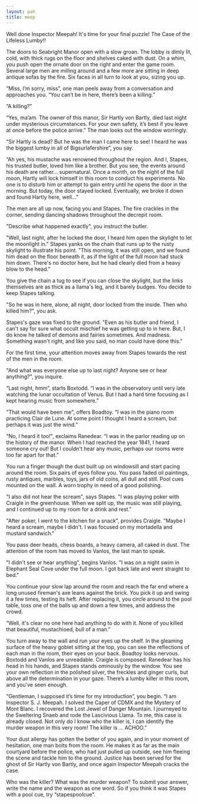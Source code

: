```yaml
---
layout: pah
title: meep
---
```


Well done Inspector Meepah! It's time for your final puzzle! The Case of the Lifeless Lumby!!

The doors to Seabright Manor open with a slow groan. The lobby is dimly lit, cold, with thick rugs on the floor and shelves caked with dust. On a whim, you push open the ornate door on the right and enter the game room. Several large men are milling around and a few more are sitting in deep antique sofas by the fire. Six faces in all turn to look at you, sizing you up.

“Miss, I’m sorry, miss”, one man peels away from a conversation and approaches you. “You can’t be in here, there’s been a killing.”

“A killing?”

“Yes, ma’am. The owner of this manor, Sir Hartly von Bartly, died last night under mysterious circumstances. For your own safety, it’s best if you leave at once before the police arrive.” The man looks out the window worringly.

“Sir Hartly is dead? But he was the man I came here to see! I heard he was the biggest lumby in all of Bigsurlafershire”, you say.

“Ah yes, his mustache was renowned throughout the region. And I, Stapes, his trusted butler, loved him like a brother. But you see, the events around his death are rather... supernatural. Once a month, on the night of the full moon, Hartly will lock himself in this room to conduct his experiments. No one is to disturb him or attempt to gain entry until he opens the door in the morning. But today, the door stayed locked. Eventually, we broke it down and found Hartly here, well...”

The men are all up now, facing you and Stapes. The fire crackles in the corner, sending dancing shadows throughout the decrepit room.

"Describe what happened exactly", you instruct the butler.

"Well, last night, after he locked the door, I heard him open the skylight to let the moonlight in." Stapes yanks on the chain that runs up to the rusty skylight to illustrate his point. "This morning, it was still open, and we found him dead on the floor beneath it, as if the light of the full moon had stuck him down. There's no doctor here, but he had clearly died from a heavy blow to the head."

You give the chain a tug to see if you can close the skylight, but the links themselves are as thick as a llama's leg, and it barely budges. You decide to keep Stapes talking.

"So he was in here, alone, all night, door locked from the inside. Then who killed him?", you ask.

Stapes's gaze was fixed to the ground. "Even as his butler and friend, I can't say for sure what occult mischief he was getting up to in here. But, I do know he talked of demons and fairies sometimes. And madness. Something wasn't right, and like you said, no man could have done this."

For the first time, your attention moves away from Stapes towards the rest of the men in the room.

"And what was everyone else up to last night? Anyone see or hear anything?", you inquire. 

“Last night, hmm”, starts Boxtodd. “I was in the observatory until very late watching the lunar occultation of Venus. But I had a hard time focusing as I kept hearing music from somewhere.”

"That would have been me", offers Boadtoy. "I was in the piano room practicing Clair de Lune. At some point I thought I heard a scream, but perhaps it was just the wind.”

"No, I heard it too!", exclaims Ranedear. “I was in the parlor reading up on the history of the manor. When I had reached the year 1841, I heard someone cry out! But I couldn't hear any music, perhaps our rooms were too far apart for that.”

You run a finger though the dust built up on windowsill and start pacing around the room. Six pairs of eyes follow you. You pass faded oil paintings, rusty antiques, marbles, toys, jars of old coins, all dull and still. Pool cues mounted on the wall. A worn trophy in need of a good polishing.

"I also did not hear the scream", says Stapes. "I was playing poker with Craigle in the greenhouse. When we split up, the music was still playing, and I continued up to my room for a drink and rest."

"After poker, I went to the kitchen for a snack", provides Craigle. "Maybe I heard a scream, maybe I didn't. I was focused on my mortadella and mustard sandwich."

You pass deer heads, chess boards, a heavy camera, all caked in dust. The attention of the room has moved to Vanlos, the last man to speak.

"I didn't see or hear anything", begins Vanlos. "I was on a night swim in Elephant Seal Cove under the full moon. I got back late and went straight to bed."

You continue your slow lap around the room and reach the far end where a long unused fireman's axe leans against the brick. You pick it up and swing it a few times, testing its heft. After replacing it, you circle around to the pool table, toss one of the balls up and down a few times, and address the crowd.

“Well, it's clear no one here had anything to do with it. None of you killed that beautiful, mustachioed, bull of a man.”

You turn away to the wall and run your eyes up the shelf. In the gleaming surface of the heavy goblet sitting at the top, you can see the reflections of each man in the room, their eyes on your back. Boadtoy looks nervous. Boxtodd and Vanlos are unreadable. Craigle is composed. Ranedear has his head in his hands, and Stapes stands ominously by the window. You see your own reflection in the polished silver, the freckles and ginger curls, but above all the determination in your gaze. There’s a lumby killer in this room, and you’ve seen enough.

“Gentleman, I supposed it’s time for my introduction”, you begin. “I am Inspector S. J. Meepah. I solved the Caper of CDMX and the Mystery of Mont Blanc. I recovered the Lost Jewel of Danger Mountain. I journeyed to the Sweltering Snaeb and rode the Lascivious Llama. To me, this case is already closed. Not only do I know who the killer is, I can identify the murder weapon in this very room! The killer is … ACHOO.”

Your dust allergy has gotten the better of you again, and in your moment of hesitation, one man bolts from the room. He makes it as far as the main courtyard before the police, who had just pulled up outside, see him fleeing the scene and tackle him to the ground. Justice has been served for the ghost of Sir Hartly von Bartly, and once again Inspector Meepah cracks the case.

Who was the killer? What was the murder weapon? To submit your answer, write the name and the weapon as one word. So if you think it was Stapes with a pool cue, try “stapespoolcue”.
